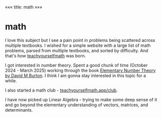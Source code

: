 «««
title: math
»»»

# math

I love this subject but I see a pain point in problems being scattered across multiple textbooks. I wished for a simple website with a large list of math problems, parsed from multiple textbooks, and sorted by difficulty. And that's how [teachyourselfmath](https://teachyourselfmath.app/) was born.

I got interested in number theory. Spent a good chunk of time (October 2024 - March 2025) working through the book [Elementary Number Theory by David M Burton](https://www.amazon.com/Elementary-Number-Theory-David-Burton/dp/0073051888). I think I am gonna stay interested in this topic for a while.

I also started a math club - [teachyourselfmath.app/club](https://teachyourselfmath.app/club).

I have now picked up Linear Algebra - trying to make some deep sense of it and go beyond the elementary understanding of vectors, matrices, and determinants.
